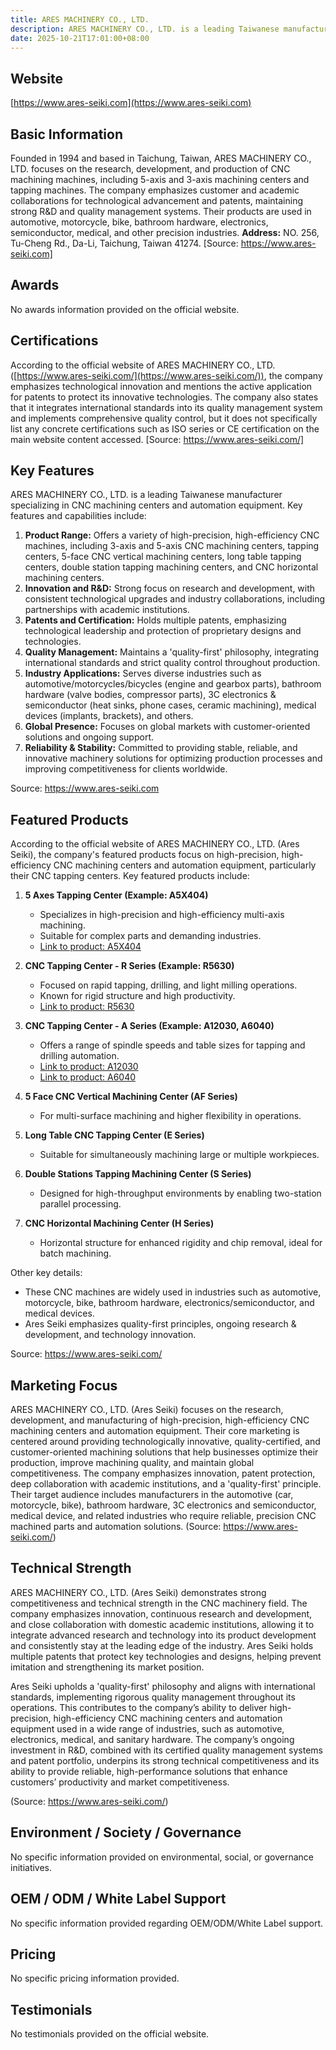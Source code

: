 ```yaml
---
title: ARES MACHINERY CO., LTD.
description: ARES MACHINERY CO., LTD. is a leading Taiwanese manufacturer specializing in high-precision, high-efficiency CNC machining centers and automation equipment, serving industries such as automotive, electronics, medical, and sanitaryware with innovative and quality-focused solutions.
date: 2025-10-21T17:01:00+08:00
---
```


## Website

[https://www.ares-seiki.com](https://www.ares-seiki.com)

## Basic Information

Founded in 1994 and based in Taichung, Taiwan, ARES MACHINERY CO., LTD. focuses on the research, development, and production of CNC machining machines, including 5-axis and 3-axis machining centers and tapping machines. The company emphasizes customer and academic collaborations for technological advancement and patents, maintaining strong R&D and quality management systems. Their products are used in automotive, motorcycle, bike, bathroom hardware, electronics, semiconductor, medical, and other precision industries.
**Address:** NO. 256, Tu-Cheng Rd., Da-Li, Taichung, Taiwan 41274.
[Source: https://www.ares-seiki.com]

## Awards

No awards information provided on the official website.

## Certifications

According to the official website of ARES MACHINERY CO., LTD. ([https://www.ares-seiki.com/](https://www.ares-seiki.com/)), the company emphasizes technological innovation and mentions the active application for patents to protect its innovative technologies. The company also states that it integrates international standards into its quality management system and implements comprehensive quality control, but it does not specifically list any concrete certifications such as ISO series or CE certification on the main website content accessed.
[Source: https://www.ares-seiki.com/]

## Key Features

ARES MACHINERY CO., LTD. is a leading Taiwanese manufacturer specializing in CNC machining centers and automation equipment. Key features and capabilities include:

1. **Product Range:** Offers a variety of high-precision, high-efficiency CNC machines, including 3-axis and 5-axis CNC machining centers, tapping centers, 5-face CNC vertical machining centers, long table tapping centers, double station tapping machining centers, and CNC horizontal machining centers.
2. **Innovation and R&D:** Strong focus on research and development, with consistent technological upgrades and industry collaborations, including partnerships with academic institutions.
3. **Patents and Certification:** Holds multiple patents, emphasizing technological leadership and protection of proprietary designs and technologies.
4. **Quality Management:** Maintains a 'quality-first' philosophy, integrating international standards and strict quality control throughout production.
5. **Industry Applications:** Serves diverse industries such as automotive/motorcycles/bicycles (engine and gearbox parts), bathroom hardware (valve bodies, compressor parts), 3C electronics & semiconductor (heat sinks, phone cases, ceramic machining), medical devices (implants, brackets), and others.
6. **Global Presence:** Focuses on global markets with customer-oriented solutions and ongoing support.
7. **Reliability & Stability:** Committed to providing stable, reliable, and innovative machinery solutions for optimizing production processes and improving competitiveness for clients worldwide.

Source: https://www.ares-seiki.com

## Featured Products

According to the official website of ARES MACHINERY CO., LTD. (Ares Seiki), the company's featured products focus on high-precision, high-efficiency CNC machining centers and automation equipment, particularly their CNC tapping centers. Key featured products include:

1. **5 Axes Tapping Center (Example: A5X404)**
   - Specializes in high-precision and high-efficiency multi-axis machining.
   - Suitable for complex parts and demanding industries.
   - [Link to product: A5X404](https://www.ares-seiki.com/shop/5-axis-tapping-center-a5x404-3?category=4#attr=)

2. **CNC Tapping Center - R Series (Example: R5630)**
   - Focused on rapid tapping, drilling, and light milling operations.
   - Known for rigid structure and high productivity.
   - [Link to product: R5630](https://www.ares-seiki.com/shop/3-axis-vertical-machining-center-r-5630-13?category=7#attr=)

3. **CNC Tapping Center - A Series (Example: A12030, A6040)**
   - Offers a range of spindle speeds and table sizes for tapping and drilling automation.
   - [Link to product: A12030](https://www.ares-seiki.com/shop/cnc-tapping-center-a-12030-9)
   - [Link to product: A6040](https://www.ares-seiki.com/shop/cnc-tapping-center-a-6040-6?category=6#attr=)

4. **5 Face CNC Vertical Machining Center (AF Series)**
   - For multi-surface machining and higher flexibility in operations.

5. **Long Table CNC Tapping Center (E Series)**
   - Suitable for simultaneously machining large or multiple workpieces.

6. **Double Stations Tapping Machining Center (S Series)**
   - Designed for high-throughput environments by enabling two-station parallel processing.

7. **CNC Horizontal Machining Center (H Series)**
   - Horizontal structure for enhanced rigidity and chip removal, ideal for batch machining.

Other key details:
- These CNC machines are widely used in industries such as automotive, motorcycle, bike, bathroom hardware, electronics/semiconductor, and medical devices.
- Ares Seiki emphasizes quality-first principles, ongoing research & development, and technology innovation.

Source: https://www.ares-seiki.com/

## Marketing Focus

ARES MACHINERY CO., LTD. (Ares Seiki) focuses on the research, development, and manufacturing of high-precision, high-efficiency CNC machining centers and automation equipment. Their core marketing is centered around providing technologically innovative, quality-certified, and customer-oriented machining solutions that help businesses optimize their production, improve machining quality, and maintain global competitiveness. The company emphasizes innovation, patent protection, deep collaboration with academic institutions, and a 'quality-first' principle. Their target audience includes manufacturers in the automotive (car, motorcycle, bike), bathroom hardware, 3C electronics and semiconductor, medical device, and related industries who require reliable, precision CNC machined parts and automation solutions.
(Source: https://www.ares-seiki.com/)

## Technical Strength

ARES MACHINERY CO., LTD. (Ares Seiki) demonstrates strong competitiveness and technical strength in the CNC machinery field. The company emphasizes innovation, continuous research and development, and close collaboration with domestic academic institutions, allowing it to integrate advanced research and technology into its product development and consistently stay at the leading edge of the industry. Ares Seiki holds multiple patents that protect key technologies and designs, helping prevent imitation and strengthening its market position.

Ares Seiki upholds a 'quality-first' philosophy and aligns with international standards, implementing rigorous quality management throughout its operations. This contributes to the company’s ability to deliver high-precision, high-efficiency CNC machining centers and automation equipment used in a wide range of industries, such as automotive, electronics, medical, and sanitary hardware. The company’s ongoing investment in R&D, combined with its certified quality management systems and patent portfolio, underpins its strong technical competitiveness and its ability to provide reliable, high-performance solutions that enhance customers’ productivity and market competitiveness.

(Source: https://www.ares-seiki.com/)

## Environment / Society / Governance

No specific information provided on environmental, social, or governance initiatives.

## OEM / ODM / White Label Support

No specific information provided regarding OEM/ODM/White Label support.

## Pricing

No specific pricing information provided.

## Testimonials

No testimonials provided on the official website.